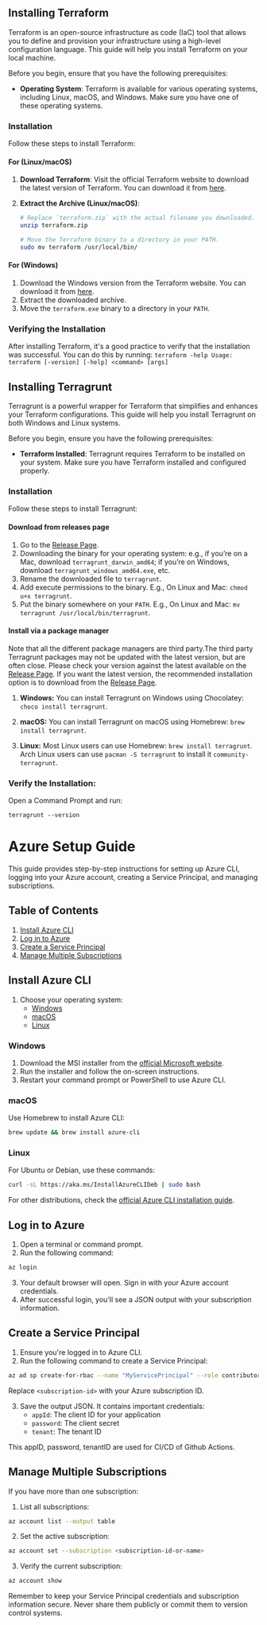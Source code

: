 ## Installing Terraform
Terraform is an open-source infrastructure as code (IaC) tool that allows you to define and provision your infrastructure using a high-level configuration language. This guide will help you install Terraform on your local machine.

Before you begin, ensure that you have the following prerequisites:

- **Operating System**: Terraform is available for various operating systems, including Linux, macOS, and Windows. Make sure you have one of these operating systems.

### Installation

Follow these steps to install Terraform:

#### For (Linux/macOS)
1. **Download Terraform**: Visit the official Terraform website to download the latest version of Terraform. You can download it from [here](https://www.terraform.io/downloads.html).

2. **Extract the Archive (Linux/macOS)**:

   ```bash
   # Replace `terraform.zip` with the actual filename you downloaded.
   unzip terraform.zip

   # Move the Terraform binary to a directory in your PATH.
   sudo mv terraform /usr/local/bin/

#### For (Windows)

1. Download the Windows version from the Terraform website. You can download it from [here](https://www.terraform.io/downloads.html).
2. Extract the downloaded archive.
3. Move the `terraform.exe` binary to a directory in your `PATH`.

### Verifying the Installation
After installing Terraform, it's a good practice to verify that the installation was successful. You can do this by running:
    ```
    terraform -help
    Usage: terraform [-version] [-help] <command> [args]
    ```

## Installing Terragrunt 
Terragrunt is a powerful wrapper for Terraform that simplifies and enhances your Terraform configurations. This guide will help you install Terragrunt on both Windows and Linux systems.

Before you begin, ensure you have the following prerequisites:

- **Terraform Installed**: Terragrunt requires Terraform to be installed on your system. Make sure you have Terraform installed and configured properly.

### Installation

Follow these steps to install Terragrunt:

#### Download from releases page
1. Go to the [Release Page](https://github.com/gruntwork-io/terragrunt/releases).
2. Downloading the binary for your operating system: e.g., if you’re on a Mac, download `terragrunt_darwin_amd64`; if you’re on Windows, download `terragrunt_windows_amd64.exe`, etc.
3. Rename the downloaded file to `terragrunt`.
4. Add execute permissions to the binary. E.g., On Linux and Mac: `chmod u+x terragrunt`.
5. Put the binary somewhere on your `PATH`. E.g., On Linux and Mac: `mv terragrunt /usr/local/bin/terragrunt`.

#### Install via a package manager
Note that all the different package managers are third party.The third party Terragrunt packages may not be updated with the latest version, but are often close. Please check your version against the latest available on the [Release Page](https://github.com/gruntwork-io/terragrunt/releases). If you want the latest version, the recommended installation option is to download from the [Release Page](https://github.com/gruntwork-io/terragrunt/releases).

1. **Windows:** You can install Terragrunt on Windows using Chocolatey: `choco install terragrunt`.

2. **macOS:** You can install Terragrunt on macOS using Homebrew: `brew install terragrunt`.

3. **Linux:** Most Linux users can use Homebrew: `brew install terragrunt`. Arch Linux users can use `pacman -S terragrunt` to install it `community-terragrunt`.

### Verify the Installation: 
Open a Command Prompt and run:
   ```
   terragrunt --version
   ```



# Azure Setup Guide

This guide provides step-by-step instructions for setting up Azure CLI, logging into your Azure account, creating a Service Principal, and managing subscriptions.

## Table of Contents
1. [Install Azure CLI](#install-azure-cli)
2. [Log in to Azure](#log-in-to-azure)
3. [Create a Service Principal](#create-a-service-principal)
4. [Manage Multiple Subscriptions](#manage-multiple-subscriptions)

## Install Azure CLI

1. Choose your operating system:
   - [Windows](#windows)
   - [macOS](#macos)
   - [Linux](#linux)

### Windows

1. Download the MSI installer from the [official Microsoft website](https://aka.ms/installazurecliwindows).
2. Run the installer and follow the on-screen instructions.
3. Restart your command prompt or PowerShell to use Azure CLI.

### macOS

Use Homebrew to install Azure CLI:

```bash
brew update && brew install azure-cli
```

### Linux

For Ubuntu or Debian, use these commands:

```bash
curl -sL https://aka.ms/InstallAzureCLIDeb | sudo bash
```

For other distributions, check the [official Azure CLI installation guide](https://docs.microsoft.com/en-us/cli/azure/install-azure-cli).

## Log in to Azure

1. Open a terminal or command prompt.
2. Run the following command:

```bash
az login
```

3. Your default browser will open. Sign in with your Azure account credentials.
4. After successful login, you'll see a JSON output with your subscription information.

## Create a Service Principal

1. Ensure you're logged in to Azure CLI.
2. Run the following command to create a Service Principal:

```bash
az ad sp create-for-rbac --name "MyServicePrincipal" --role contributor --scopes /subscriptions/<subscription-id>
```

Replace `<subscription-id>` with your Azure subscription ID.

3. Save the output JSON. It contains important credentials:
   - `appId`: The client ID for your application
   - `password`: The client secret
   - `tenant`: The tenant ID

This appID, password, tenantID are used for CI/CD of Github Actions.

## Manage Multiple Subscriptions

If you have more than one subscription:

1. List all subscriptions:

```bash
az account list --output table
```

2. Set the active subscription:

```bash
az account set --subscription <subscription-id-or-name>
```

3. Verify the current subscription:

```bash
az account show
```

Remember to keep your Service Principal credentials and subscription information secure. Never share them publicly or commit them to version control systems.
